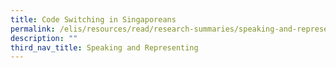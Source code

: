 ```yaml
---
title: Code Switching in Singaporeans
permalink: /elis/resources/read/research-summaries/speaking-and-representing/code-switching-in-singaporeans/
description: ""
third_nav_title: Speaking and Representing
---
```

